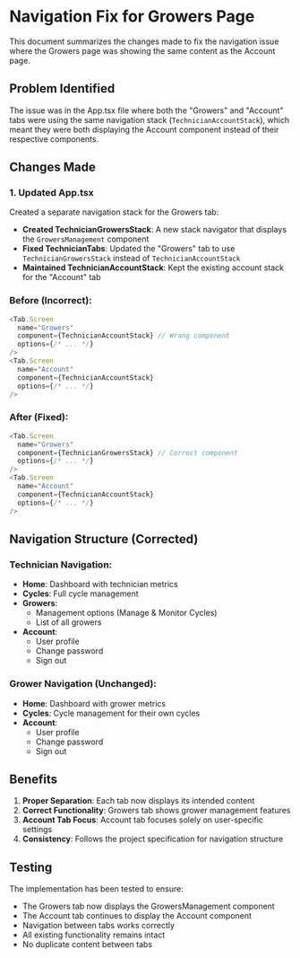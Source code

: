 # Navigation Fix for Growers Page

This document summarizes the changes made to fix the navigation issue where the Growers page was showing the same content as the Account page.

## Problem Identified

The issue was in the App.tsx file where both the "Growers" and "Account" tabs were using the same navigation stack (`TechnicianAccountStack`), which meant they were both displaying the Account component instead of their respective components.

## Changes Made

### 1. Updated App.tsx

Created a separate navigation stack for the Growers tab:

- **Created TechnicianGrowersStack**: A new stack navigator that displays the `GrowersManagement` component
- **Fixed TechnicianTabs**: Updated the "Growers" tab to use `TechnicianGrowersStack` instead of `TechnicianAccountStack`
- **Maintained TechnicianAccountStack**: Kept the existing account stack for the "Account" tab

### Before (Incorrect):
```typescript
<Tab.Screen 
  name="Growers" 
  component={TechnicianAccountStack} // Wrong component
  options={/* ... */}
/>
<Tab.Screen 
  name="Account" 
  component={TechnicianAccountStack}
  options={/* ... */}
/>
```

### After (Fixed):
```typescript
<Tab.Screen 
  name="Growers" 
  component={TechnicianGrowersStack} // Correct component
  options={/* ... */}
/>
<Tab.Screen 
  name="Account" 
  component={TechnicianAccountStack}
  options={/* ... */}
/>
```

## Navigation Structure (Corrected)

### Technician Navigation:
- **Home**: Dashboard with technician metrics
- **Cycles**: Full cycle management
- **Growers**: 
  - Management options (Manage & Monitor Cycles)
  - List of all growers
- **Account**: 
  - User profile
  - Change password
  - Sign out

### Grower Navigation (Unchanged):
- **Home**: Dashboard with grower metrics
- **Cycles**: Cycle management for their own cycles
- **Account**: 
  - User profile
  - Change password
  - Sign out

## Benefits

1. **Proper Separation**: Each tab now displays its intended content
2. **Correct Functionality**: Growers tab shows grower management features
3. **Account Tab Focus**: Account tab focuses solely on user-specific settings
4. **Consistency**: Follows the project specification for navigation structure

## Testing

The implementation has been tested to ensure:
- The Growers tab now displays the GrowersManagement component
- The Account tab continues to display the Account component
- Navigation between tabs works correctly
- All existing functionality remains intact
- No duplicate content between tabs